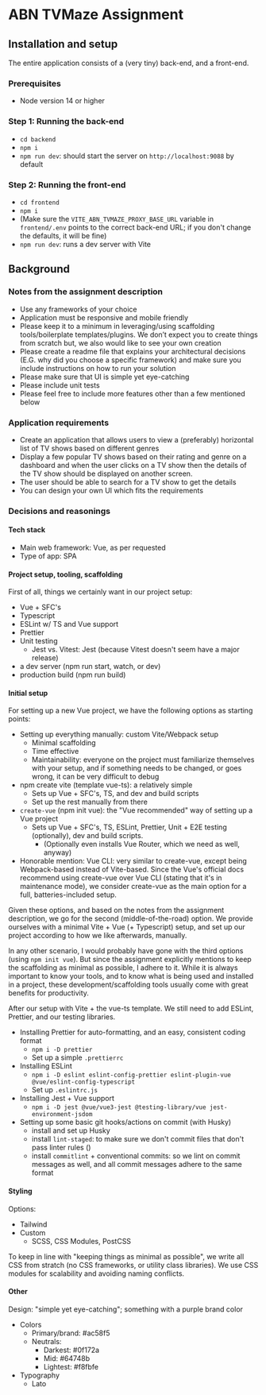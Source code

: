 # ABN TVMaze Assignment

## Installation and setup

The entire application consists of a (very tiny) back-end, and a front-end.

### Prerequisites

- Node version 14 or higher

### Step 1: Running the back-end

- `cd backend`
- `npm i`
- `npm run dev`: should start the server on `http://localhost:9088` by default

### Step 2: Running the front-end

- `cd frontend`
- `npm i`
- (Make sure the `VITE_ABN_TVMAZE_PROXY_BASE_URL` variable in `frontend/.env`
  points to the correct back-end URL; if you don't change the defaults, it will
  be fine)
- `npm run dev`: runs a dev server with Vite

## Background

### Notes from the assignment description

- Use any frameworks of your choice
- Application must be responsive and mobile friendly
- Please keep it to a minimum in leveraging/using scaffolding tools/boilerplate
  templates/plugins. We don’t expect you to create things from scratch but, we also
  would like to see your own creation
- Please create a readme file that explains your architectural decisions (E.G. why did
  you choose a specific framework) and make sure you include instructions on how to
  run your solution
- Please make sure that UI is simple yet eye-catching
- Please include unit tests
- Please feel free to include more features other than a few mentioned below

### Application requirements

- Create an application that allows users to view a (preferably) horizontal list of TV shows based
  on different genres
- Display a few popular TV shows based on their rating and genre on a dashboard
  and when the user clicks on a TV show then the details of the TV show should be displayed on another screen.
- The user should be able to search for a TV show to get the details
- You can design your own UI which fits the requirements

### Decisions and reasonings

#### Tech stack

- Main web framework: Vue, as per requested
- Type of app: SPA

#### Project setup, tooling, scaffolding

First of all, things we certainly want in our project setup:

- Vue + SFC's
- Typescript
- ESLint w/ TS and Vue support
- Prettier
- Unit testing
  - Jest vs. Vitest: Jest (because Vitest doesn't seem have a major release)
- a dev server (npm run start, watch, or dev)
- production build (npm run build)

#### Initial setup

For setting up a new Vue project, we have the following options as starting points:

- Setting up everything manually: custom Vite/Webpack setup
  - Minimal scaffolding
  - Time effective
  - Maintainability: everyone on the project must familiarize themselves with your setup, and if something needs to be
    changed, or goes wrong, it can be very difficult to debug
- npm create vite (template vue-ts): a relatively simple
  - Sets up Vue + SFC's, TS, and dev and build scripts
  - Set up the rest manually from there
- `create-vue` (npm init vue): the "Vue recommended" way of setting up a Vue project
  - Sets up Vue + SFC's, TS, ESLint, Prettier, Unit + E2E testing (optionally), dev and build scripts.
    - (Optionally even installs Vue Router, which we need as well, anyway)
- Honorable mention: Vue CLI: very similar to create-vue, except being Webpack-based instead of Vite-based. Since the
  Vue's official docs recommend using create-vue over Vue CLI (stating that it's in maintenance mode), we consider
  create-vue as the main option for a full, batteries-included setup.

Given these options, and based on the notes from the assignment description, we go for the second (middle-of-the-road)
option. We provide ourselves with a minimal Vite + Vue (+ Typescript) setup, and set up our project according to how
we like afterwards, manually.

In any other scenario, I would probably have gone with the third options (using `npm init vue`). But since the
assignment explicitly mentions to keep the scaffolding as minimal as possible, I adhere to it. While it is always
important to know your tools, and to know what is being used and installed in a project, these development/scaffolding
tools usually come with great benefits for productivity.

After our setup with Vite + the vue-ts template. We still need to add ESLint, Prettier, and our testing libraries.

- Installing Prettier for auto-formatting, and an easy, consistent coding format
  - `npm i -D prettier`
  - Set up a simple `.prettierrc`
- Installing ESLint
  - `npm i -D eslint eslint-config-prettier eslint-plugin-vue @vue/eslint-config-typescript`
  - Set up `.eslintrc.js`
- Installing Jest + Vue support
  - `npm i -D jest @vue/vue3-jest @testing-library/vue jest-environment-jsdom`
- Setting up some basic git hooks/actions on commit (with Husky)
  - install and set up Husky
  - install `lint-staged`: to make sure we don't commit files that don't pass linter rules ()
  - install `commitlint` + conventional commits: so we lint on commit messages as well, and all commit messages adhere to
    the same format

#### Styling

Options:

- Tailwind
- Custom
  - SCSS, CSS Modules, PostCSS

To keep in line with "keeping things as minimal as possible", we write all CSS
from stratch (no CSS frameworks, or utility class libraries). We use CSS modules
for scalability and avoiding naming conflicts.

#### Other

Design: "simple yet eye-catching"; something with a purple brand color

- Colors
  - Primary/brand: #ac58f5
  - Neutrals:
    - Darkest: #0f172a
    - Mid: #64748b
    - Lightest: #f8fbfe
- Typography
  - Lato

